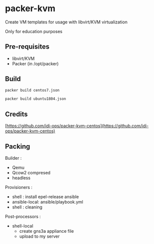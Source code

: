 # packer-kvm

Create VM templates for usage with libvirt/KVM virtualization

Only for education purposes

## Pre-requisites

 * libvirt/KVM
 * Packer (in /opt/packer)

## Build


```bash
packer build centos7.json
```

```bash
packer build ubuntu1804.json
```


## Credits

[https://github.com/idi-ops/packer-kvm-centos](https://github.com/idi-ops/packer-kvm-centos)

## Packing

Builder :

* Qemu
* Qcow2 compresed
* headless


Provisioners :

* shell : install epel-release ansible
* ansible-local: ansible/playbook.yml
* shell : cleaning

Post-processors :

* shell-local
  * create gns3a appliance file
  * upload to my server
